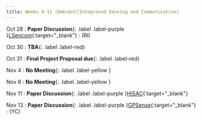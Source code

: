 ```yaml
---
title: Weeks 9-11 (Ambient/Integrated Sensing and Communication)
---
```


Oct 28
: **Paper Discussion**{: .label .label-purple }[LSencom](https://app.perusall.com/courses/cos597e_f2025-advanced-topics-in-computer-science-neural-sensing-modeling-and-understanding/lsencom){:target="_blank"}
  : (RI)

Oct 30
: **TBA**{: .label .label-red}

Oct 31
: **Final Project Proposal due**{: .label .label-red}

Nov 4
: **No Meeting**{: .label .label-yellow }

Nov 6
: **No Meeting**{: .label .label-yellow }

Nov 11
: **Paper Discussion**{: .label .label-purple }[HiSAC](https://app.perusall.com/courses/cos597e_f2025-advanced-topics-in-computer-science-neural-sensing-modeling-and-understanding/hisac){:target="_blank"}
  
Nov 13
: **Paper Discussion**{: .label .label-purple }[GPSense](https://app.perusall.com/courses/cos597e_f2025-advanced-topics-in-computer-science-neural-sensing-modeling-and-understanding/gpsense){:target="_blank"}
  : (YC)
